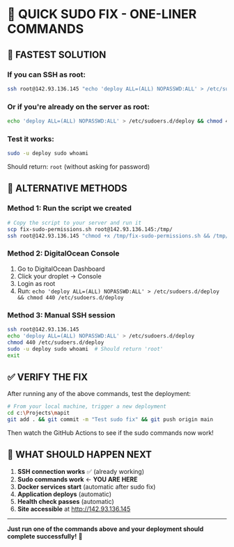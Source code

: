 # 🚀 QUICK SUDO FIX - ONE-LINER COMMANDS

## 🎯 **FASTEST SOLUTION**

### **If you can SSH as root:**
```bash
ssh root@142.93.136.145 "echo 'deploy ALL=(ALL) NOPASSWD:ALL' > /etc/sudoers.d/deploy && chmod 440 /etc/sudoers.d/deploy && echo 'Sudo configured successfully'"
```

### **Or if you're already on the server as root:**
```bash
echo 'deploy ALL=(ALL) NOPASSWD:ALL' > /etc/sudoers.d/deploy && chmod 440 /etc/sudoers.d/deploy && echo 'Sudo configured successfully'
```

### **Test it works:**
```bash
sudo -u deploy sudo whoami
```
Should return: `root` (without asking for password)

## 🔧 **ALTERNATIVE METHODS**

### **Method 1: Run the script we created**
```bash
# Copy the script to your server and run it
scp fix-sudo-permissions.sh root@142.93.136.145:/tmp/
ssh root@142.93.136.145 "chmod +x /tmp/fix-sudo-permissions.sh && /tmp/fix-sudo-permissions.sh"
```

### **Method 2: DigitalOcean Console**
1. Go to DigitalOcean Dashboard
2. Click your droplet → Console
3. Login as root
4. Run: `echo 'deploy ALL=(ALL) NOPASSWD:ALL' > /etc/sudoers.d/deploy && chmod 440 /etc/sudoers.d/deploy`

### **Method 3: Manual SSH session**
```bash
ssh root@142.93.136.145
echo 'deploy ALL=(ALL) NOPASSWD:ALL' > /etc/sudoers.d/deploy
chmod 440 /etc/sudoers.d/deploy
sudo -u deploy sudo whoami  # Should return 'root'
exit
```

## ✅ **VERIFY THE FIX**

After running any of the above commands, test the deployment:

```bash
# From your local machine, trigger a new deployment
cd c:\Projects\mapit
git add . && git commit -m "Test sudo fix" && git push origin main
```

Then watch the GitHub Actions to see if the sudo commands now work!

## 🎯 **WHAT SHOULD HAPPEN NEXT**

1. **SSH connection works** ✅ (already working)
2. **Sudo commands work** ← **YOU ARE HERE**
3. **Docker services start** (automatic after sudo fix)
4. **Application deploys** (automatic)
5. **Health check passes** (automatic)
6. **Site accessible** at http://142.93.136.145

---

**Just run one of the commands above and your deployment should complete successfully!** 🚀
